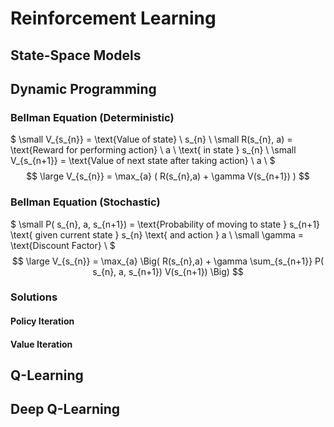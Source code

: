 # Reinforcement Learning

## State-Space Models


## Dynamic Programming

### Bellman Equation (Deterministic)

$
\small V_{s_{n}} = \text{Value of state} \ s_{n} \\
\small R(s_{n}, a) = \text{Reward for performing action} \ a \ \text{ in state } s_{n} \\
\small V_{s_{n+1}} = \text{Value of next state after taking action} \ a \\
$ 
$$ \large V_{s_{n}} = \max_{a} ( R(s_{n},a) + \gamma V(s_{n+1}) ) $$

### Bellman Equation (Stochastic)

$ 
\small P( s_{n}, a, s_{n+1}) = \text{Probability of moving to state } s_{n+1} \text{ given current state } s_{n} \text{ and action } a \\
\small \gamma = \text{Discount Factor} \\
$
$$ \large V_{s_{n}} = \max_{a} \Big( R(s_{n},a) + \gamma \sum_{s_{n+1}} P( s_{n}, a, s_{n+1}) V(s_{n+1}) \Big) $$

### Solutions

#### Policy Iteration
$$  $$

#### Value Iteration

## Q-Learning


## Deep Q-Learning





